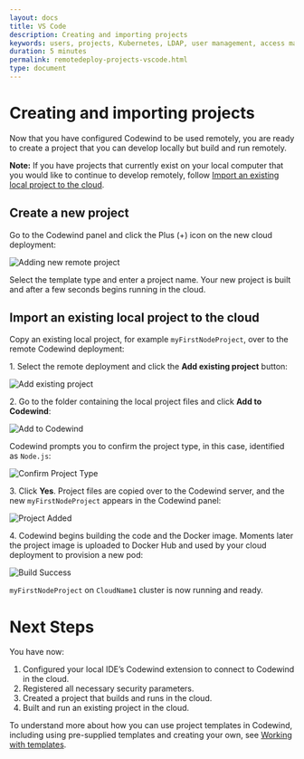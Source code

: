 ```yaml
---
layout: docs
title: VS Code
description: Creating and importing projects
keywords: users, projects, Kubernetes, LDAP, user management, access management, login, deployment, pod, security, securing cloud connection, remote deployment of Codewind
duration: 5 minutes
permalink: remotedeploy-projects-vscode.html
type: document
---
```


# Creating and importing projects

Now that you have configured Codewind to be used remotely, you are ready to create a project that you can develop locally but build and run remotely.   

**Note:** If you have projects that currently exist on your local computer that you would like to continue to develop remotely, follow [Import an existing local project to the cloud](#import-an-existing-local-project-to-the-cloud).

## Create a new project

Go to the Codewind panel and click the Plus (+) icon on the new cloud deployment:

![Adding new remote project](./images/remotevs/newProject.png)

Select the template type and enter a project name. Your new project is built and after a few seconds begins running in the cloud.

## Import an existing local project to the cloud

Copy an existing local project, for example `myFirstNodeProject`, over to the remote Codewind deployment:

1\. Select the remote deployment and click the **Add existing project** button:

![Add existing project](./images/remotevs/addExistingProject.png)

2\. Go to the folder containing the local project files and click **Add to Codewind**:

![Add to Codewind](./images/remotevs/existingProject.png)

Codewind prompts you to confirm the project type, in this case, identified as `Node.js`:

![Confirm Project Type](./images/remotevs/confirmProjectType.png)

3\. Click **Yes**. Project files are copied over to the Codewind server, and the new `myFirstNodeProject` appears in the Codewind panel:

![Project Added](./images/remotevs/projectAdded.png)

4\. Codewind begins building the code and the Docker image. Moments later the project image is uploaded to Docker Hub and used by your cloud deployment to provision a new pod:

![Build Success](./images/remotevs/buildSuccess.png)

`myFirstNodeProject` on `CloudName1` cluster is now running and ready.

# Next Steps

You have now:

1. Configured your local IDE’s Codewind extension to connect to Codewind in the cloud.
2. Registered all necessary security parameters.
3. Created a project that builds and runs in the cloud.
4. Built and run an existing project in the cloud.

To understand more about how you can use project templates in Codewind, including using pre-supplied templates and creating your own, see [Working with templates](./workingwithtemplates.html).
